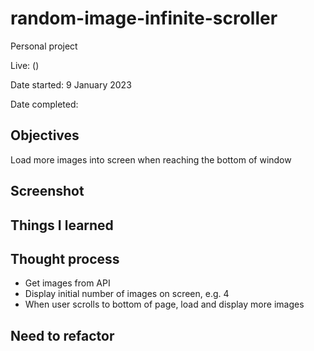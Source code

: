 # random-image-infinite-scroller

Personal project

Live: ()

Date started: 9 January 2023

Date completed:

## Objectives

Load more images into screen when reaching the bottom of window

## Screenshot

## Things I learned

## Thought process

- Get images from API
- Display initial number of images on screen, e.g. 4
- When user scrolls to bottom of page, load and display more images

## Need to refactor
